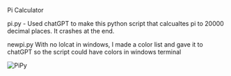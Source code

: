 Pi Calculator

pi.py - Used chatGPT to make this python script that calcualtes pi to 20000 decimal places. It crashes at the end. 

newpi.py With no lolcat in windows, I made a color list and gave it to chatGPT so the script could have colors in windows terminal

![PiPy](https://github.com/noIIem/Pi_Calculator/assets/77765100/a6d94e0b-8706-4262-b5f7-77a778eb0806)
